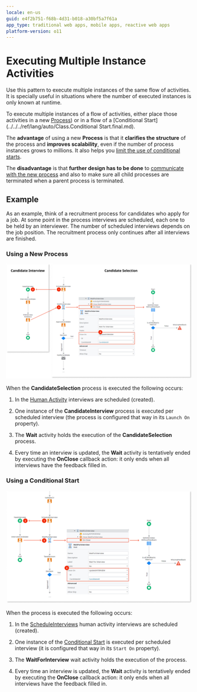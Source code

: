 ```yaml
---
locale: en-us
guid: e4f2b751-f68b-4d31-b018-a30bf5a7f61a
app_type: traditional web apps, mobile apps, reactive web apps
platform-version: o11
---
```


# Executing Multiple Instance Activities

Use this pattern to execute multiple instances of the same flow of activities. It is specially useful in situations where the number of executed instances is only known at runtime.

To execute multiple instances of a flow of activities, either place those activities in a new [Process](../process.md)) or in a flow of a [Conditional Start](../../../ref/lang/auto/Class.Conditional Start.final.md).

The **advantage** of using a new **Process** is that it **clarifies the structure** of the process and **improves scalability**, even if the number of process instances grows to millions. It also helps you [limit the use of conditional starts](../best-practices/limit-conditional-starts.md).

The **disadvantage** is that **further design has to be done** to [communicate with the new process](process-communicate.md) and also to make sure all child processes are terminated when a parent process is terminated.


## Example

As an example, think of a recruitment process for candidates who apply for a job. At some point in the process interviews are scheduled, each one to be held by an interviewer. The number of scheduled interviews depends on the job position. The recruitment process only continues after all interviews are finished.

### Using a New Process

![](images/multiple-instance-activities-2.png)

When the **CandidateSelection** process is executed the following occurs:

1. In the [Human Activity](<../../../ref/lang/auto/Class.Human_Activity.final.md>) interviews are scheduled (created).

2. One instance of the **CandidateInterview** process is executed per scheduled interview (the process is configured that way in its `Launch On` property).

3. The **Wait** activity holds the execution of the **CandidateSelection** process.

4. Every time an interview is updated, the **Wait** activity is tentatively ended by executing the **OnClose** callback action: it only ends when all interviews have the feedback filled in.

### Using a Conditional Start

![](images/multiple-instance-activities-1.png)

When the process is executed the following occurs:

1. In the [ScheduleInterviews](<../../../ref/lang/auto/Class.Human_Activity.final.md>) human activity interviews are scheduled (created).

2. One instance of the [Conditional Start](<../../../ref/lang/auto/Class.Conditional Start.final.md>) is executed per scheduled interview (it is configured that way in its `Start On` property).

3. The **WaitForInterview** wait activity holds the execution of the process.

4. Every time an interview is updated, the **Wait** activity is tentatively ended by executing the **OnClose** callback action: it only ends when all interviews have the feedback filled in.
